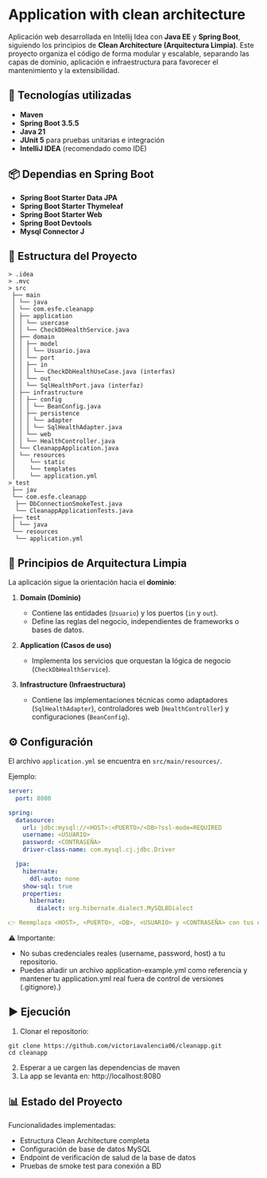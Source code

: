 # Application with clean architecture
Aplicación web desarrollada en Intellij Idea con **Java EE** y **Spring Boot**, siguiendo los principios de **Clean Architecture (Arquitectura Limpia)**. Este proyecto organiza el código de forma modular y escalable, separando las capas de dominio, aplicación e infraestructura para favorecer el mantenimiento y la extensibilidad.

## 🚀 Tecnologías utilizadas
- **Maven**
- **Spring Boot 3.5.5**
- **Java 21**   
- **JUnit 5** para pruebas unitarias e integración  
- **IntelliJ IDEA** (recomendado como IDE)

## 📦 Dependias en Spring Boot
- **Spring Boot Starter Data JPA**
- **Spring Boot Starter Thymeleaf**
- **Spring Boot Starter  Web**
- **Spring Boot Devtools**
- **Mysql Connector J**

## 📂 Estructura del Proyecto 
```
> .idea
> .mvc
> src
 ├── main
 │ └── java
 │ └── com.esfe.cleanapp
 │ ├── application
 │ │ └── usercase
 │ │ └── CheckDbHealthService.java
 │ ├── domain
 │ │ ├── model
 │ │ │ └── Usuario.java
 │ │ └── port
 │ │ ├── in
 │ │ │ └── CheckDbHealthUseCase.java (interfas)
 │ │ └── out
 │ │ └── SqlHealthPort.java (interfaz)
 │ ├── infrastructure
 │ │ ├── config
 │ │ │ └── BeanConfig.java
 │ │ ├── persistence
 │ │ │ └── adapter
 │ │ │ └── SqlHealthAdapter.java
 │ │ └── web
 │ │ └── HealthController.java
 │ └── CleanappApplication.java
 │ └── resources
 │    └── static
 │    └── templates
 │    └── application.yml
> test
 ├── jav
 └── com.esfe.cleanapp
  ├── DbConnectionSmokeTest.java
  └── CleanappApplicationTests.java
 ├── test
 │ └── java
 └── resources
  └── application.yml
```

## 🧩 Principios de Arquitectura Limpia

La aplicación sigue la orientación hacia el **dominio**:

1. **Domain (Dominio)**  
   - Contiene las entidades (`Usuario`) y los puertos (`in` y `out`).  
   - Define las reglas del negocio, independientes de frameworks o bases de datos.  

2. **Application (Casos de uso)**  
   - Implementa los servicios que orquestan la lógica de negocio (`CheckDbHealthService`).  

3. **Infrastructure (Infraestructura)**  
   - Contiene las implementaciones técnicas como adaptadores (`SqlHealthAdapter`), controladores web (`HealthController`) y configuraciones (`BeanConfig`).  

## ⚙️ Configuración

El archivo `application.yml` se encuentra en `src/main/resources/`.

Ejemplo:

```yaml
server:
  port: 8080

spring:
  datasource:
    url: jdbc:mysql://<HOST>:<PUERTO>/<DB>?ssl-mode=REQUIRED
    username: <USUARIO>
    password: <CONTRASEÑA>
    driver-class-name: com.mysql.cj.jdbc.Driver

  jpa:
    hibernate:
      ddl-auto: none
    show-sql: true
    properties:
      hibernate:
        dialect: org.hibernate.dialect.MySQL8Dialect

👉 Reemplaza <HOST>, <PUERTO>, <DB>, <USUARIO> y <CONTRASEÑA> con tus datos reales de conexión a la base de datos.
```

⚠️ Importante:

- No subas credenciales reales (username, password, host) a tu repositorio.
- Puedes añadir un archivo application-example.yml como referencia y mantener tu application.yml real fuera de control de versiones (.gitignore).}

## ▶️ Ejecución

1. Clonar el repositorio:
```
git clone https://github.com/victoriavalencia06/cleanapp.git
cd cleanapp
```
2. Esperar a ue cargen las dependencias de maven
3. La app se levanta en:
http://localhost:8080

## 📊 Estado del Proyecto
Funcionalidades implementadas:
- Estructura Clean Architecture completa
- Configuración de base de datos MySQL
- Endpoint de verificación de salud de la base de datos
- Pruebas de smoke test para conexión a BD
